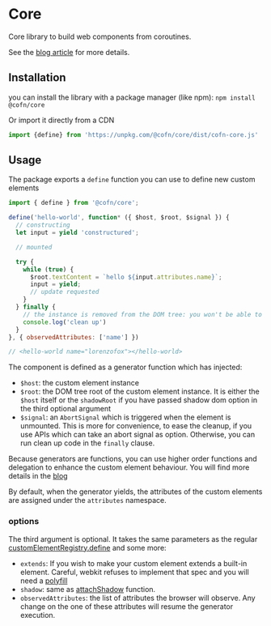 # Core

Core library to build web components from coroutines.

See the [blog article](https://lorenzofox.dev/posts/component-as-infinite-loop/) for more details.

## Installation 

you can install the library with a package manager (like npm): 
``npm install @cofn/core``

Or import it directly from a CDN

```js
import {define} from 'https://unpkg.com/@cofn/core/dist/cofn-core.js'
```

## Usage

The package exports a ``define`` function you can use to define new custom elements

```js
import { define } from '@cofn/core';

define('hello-world', function* ({ $host, $root, $signal }) {
  // constructing
  let input = yield 'constructured';

  // mounted

  try {
    while (true) {
      $root.textContent = `hello ${input.attributes.name}`;
      input = yield;
      // update requested
    }
  } finally {
    // the instance is removed from the DOM tree: you won't be able to use it anymore
    console.log('clean up')
  }
}, { observedAttributes: ['name'] })

// <hello-world name="lorenzofox"></hello-world> 
```

The component is defined as a generator function which has injected: 
* ``$host``: the custom element instance
* ``$root``: the DOM tree root of the custom element instance. It is either the ``$host`` itself or the ``shadowRoot`` if you have passed shadow dom option in the third optional argument 
* ``$signal``: an ``AbortSignal`` which is triggered when the element is unmounted. This is more for convenience, to ease the cleanup, if you use APIs which can take an abort signal as option. Otherwise, you can run clean up code in the ``finally`` clause.

Because generators are functions, you can use higher order functions and delegation to enhance the custom element behaviour. You will find more details in the [blog](https://lorenzofox.dev)

By default, when the generator yields, the attributes of the custom elements are assigned under the ``attributes`` namespace.

### options

The third argument is optional. It takes the same parameters as the regular [customElementRegistry.define](https://developer.mozilla.org/en-US/docs/Web/API/CustomElementRegistry/define) and some more:
* ``extends``: If you wish to make your custom element extends a built-in element. Careful, webkit refuses to implement that spec and you will need a [polyfill](https://unpkg.com/@ungap/custom-elements@1.3.0/es.js)
* ``shadow``: same as [attachShadow](https://developer.mozilla.org/en-US/docs/Web/API/Element/attachShadow) function.
* ``observedAttributes``: the list of attributes the browser will observe. Any change on the one of these attributes will resume the generator execution.
